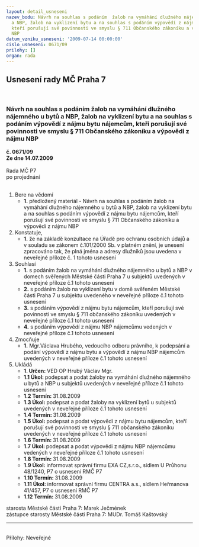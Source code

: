 ```yaml
---
layout: detail_usneseni
nazev_bodu: Návrh na souhlas s podáním  žalob na vymáhání dlužného nájemného u bytů
  a NBP, žalob na vyklizení bytu a na souhlas s podáním výpovědí z nájmu bytu nájemcům,
  kteří porušují své povinnosti ve smyslu § 711 Občanského zákoníku a výpovědi z nájmu
  NBP
datum_vzniku_usneseni: '2009-07-14 00:00:00'
cislo_usneseni: 0671/09
prilohy: []
organ: rada
---
```

<div id="ucUsn_pList" class="usn">
	<span><h2>Usnesení rady MČ Praha 7 </h2>
<br></span><div class="standBody">
<span><h3>Návrh na souhlas s podáním  žalob na vymáhání dlužného nájemného u bytů a NBP, žalob na vyklizení bytu a na souhlas s podáním výpovědí z nájmu bytu nájemcům, kteří porušují své povinnosti ve smyslu § 711 Občanského zákoníku a výpovědi z nájmu NBP</h3></span><div class="center">
		<strong>č. 0671/09</strong><br>
	</div>
<div class="center">
		<strong>Ze dne 14.07.2009</strong><br><br>
	</div>Rada MČ P7<br> po projednání<br><br><ol>
<li>Bere na vědomí<ul><li>
<strong>1.</strong> předložený materiál - Návrh na souhlas s podáním  žalob na vymáhání dlužného nájemného u bytů a NBP, žalob na vyklizení bytu a na souhlas s podáním výpovědí z nájmu bytu nájemcům, kteří porušují své povinnosti ve smyslu § 711 Občanského zákoníku a výpovědi z nájmu NBP</li></ul>
</li>
<li>Konstatuje,<ul><li>
<strong>1.</strong> že na základě konzultace na Úřadě pro ochranu osobních údajů a v souladu se zákonem č.101/2000 Sb. v platném znění, je unesení zpracováno tak, že plná jména a adresy dlužníků jsou uvedena v neveřejné příloze č. 1 tohoto usnesení </li></ul>
</li>
<li>Souhlasí<ul>
<li>
<strong>1.</strong> s podáním žalob na vymáhání dlužného nájemného u bytů a NBP v domech svěřených Městské části Praha 7 u subjektů uvedených v neveřejné příloze         č.1 tohoto usnesení</li>
<li>
<strong>2.</strong> s podáním žalob na vyklizení bytu v domě svěřeném Městské části Praha 7 u subjektu uvedeného v neveřejné příloze č.1 tohoto usnesení</li>
<li>
<strong>3.</strong> s podáním výpovědí z nájmu bytu nájemcům, kteří porušují své povinnosti ve smyslu   § 711 občanského zákoníku uvedených v neveřejné příloze č.1 tohoto usnesení</li>
<li>
<strong>4.</strong> s podáním výpovědí z nájmu NBP nájemcůmu vedených v neveřejné příloze      č.1 tohoto usnesení  </li>
</ul>
</li>
<li>Zmocňuje<ul><li>
<strong>1.</strong> Mgr.Václava Hrubého, vedoucího odboru právního, k podepsání a podání výpovědí z nájmu bytu a výpovědí z nájmu NBP nájemcům uvedených v neveřejné příloze č.1 tohoto usnesení  </li></ul>
</li>
<li>Ukládá<ul>
<li>
<strong>1. Určen: </strong>VED OP Hrubý Václav Mgr.</li>
<li>
<strong>1.1 Úkol: </strong>podepsat a podat  žaloby na vymáhání dlužného nájemného u bytů a NBP u subjektů uvedených v neveřejné příloze č.1 tohoto usnesení</li>
<li>
<strong>1.2 Termín: </strong>31.08.2009</li>
<li>
<strong>1.3 Úkol: </strong>podepsat a podat  žaloby na vyklizení bytů u subjektů uvedených v neveřejné příloze č.1 tohoto usnesení</li>
<li>
<strong>1.4 Termín: </strong>31.08.2009</li>
<li>
<strong>1.5 Úkol: </strong>podepsat a podat výpovědi z nájmu bytu nájemcům, kteří porušují své povinnosti ve smyslu   § 711 občanského zákoníku uvedených v neveřejné příloze č.1 tohoto usnesení</li>
<li>
<strong>1.6 Termín: </strong>31.08.2009</li>
<li>
<strong>1.7 Úkol: </strong>podepsat a podat výpovědi z nájmu NBP nájemcůmu vedených v neveřejné příloze č.1 tohoto usnesení  </li>
<li>
<strong>1.8 Termín: </strong>31.08.2009</li>
<li>
<strong>1.9 Úkol: </strong>informovat správní firmu EXA CZ,s.r.o., sídlem U Průhonu 48/1240, P7 o usnesení RMČ P7 </li>
<li>
<strong>1.10 Termín: </strong>31.08.2009</li>
<li>
<strong>1.11 Úkol: </strong>informovat správní firmu CENTRA a.s., sídlem Heřmanova 41/457, P7 o usnesení RMČ P7</li>
<li>
<strong>1.12 Termín: </strong>31.08.2009</li>
</ul>
</li>
</ol>starosta Městské části Praha 7: Marek Ječmének<br>zástupce starosty Městské části Praha 7: MUDr. Tomáš Kaštovský <hr>
<br>Přílohy: Neveřejné</div>
</div>